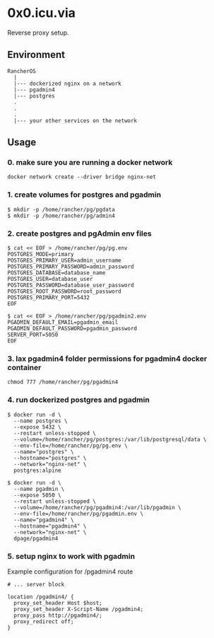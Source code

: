# 0x0.icu.via

Reverse proxy setup.

## Environment

```
RancherOS
  |
  |--- dockerized nginx on a network
  |--- pgadmin4
  |--- postgres
  .
  .
  .
  |--- your other services on the network
```

## Usage

### 0. make sure you are running a docker network

```shell
docker network create --driver bridge nginx-net
```

### 1. create volumes for postgres and pgadmin 

```shell
$ mkdir -p /home/rancher/pg/pgdata
$ mkdir -p /home/rancher/pg/admin4
```

### 2. create postgres and pgAdmin env files

```shell
$ cat << EOF > /home/rancher/pg/pg.env
POSTGRES_MODE=primary
POSTGRES_PRIMARY_USER=admin_username
POSTGRES_PRIMARY_PASSWORD=admin_password
POSTGRES_DATABASE=database_name
POSTGRES_USER=database_user
POSTGRES_PASSWORD=database_user_password
POSTGRES_ROOT_PASSWORD=root_password
POSTGRES_PRIMARY_PORT=5432
EOF
```

```shell
$ cat << EOF > /home/rancher/pg/pgadmin2.env
PGADMIN_DEFAULT_EMAIL=pgadmin_email
PGADMIN_DEFAULT_PASSWORD=pgadmin_password
SERVER_PORT=5050
EOF
```

### 3. lax pgadmin4 folder permissions for pgadmin4 docker container

```shell
chmod 777 /home/rancher/pg/pgadmin4
```

### 4. run dockerized postgres and pgadmin

```shell
$ docker run -d \
  --name postgres \
  --expose 5432 \
  --restart unless-stopped \
  --volume=/home/rancher/pg/postgres:/var/lib/postgresql/data \
  --env-file=/home/rancher/pg/pg.env \
  --name="postgres" \
  --hostname="postgres" \
  --network="nginx-net" \
  postgres:alpine
```

```shell
$ docker run -d \
  --name pgadmin \
  --expose 5050 \
  --restart unless-stopped \
  --volume=/home/rancher/pg/pgadmin4:/var/lib/pgadmin \
  --env-file=/home/rancher/pg/pgadmin.env \
  --name="pgadmin4" \
  --hostname="pgadmin4" \
  --network="nginx-net" \
  dpage/pgadmin4
```

### 5. setup nginx to work with pgadmin

Example configuration for /pgadmin4 route

```nginx
# ... server block

location /pgadmin4/ {
  proxy_set_header Host $host;
  proxy_set_header X-Script-Name /pgadmin4;
  proxy_pass http://pgadmin4/;
  proxy_redirect off;
}
```